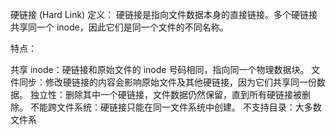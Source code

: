 硬链接 (Hard Link)
定义：
硬链接是指向文件数据本身的直接链接。多个硬链接共享同一个 inode，因此它们是同一个文件的不同名称。

特点：

共享 inode：硬链接和原始文件的 inode 号码相同，指向同一个物理数据块。
文件同步：修改硬链接的内容会影响原始文件及其他硬链接，因为它们共享同一份数据。
独立性：删除其中一个硬链接，文件数据仍然保留，直到所有硬链接被删除。
不能跨文件系统：硬链接只能在同一文件系统中创建。
不支持目录：大多数文件系